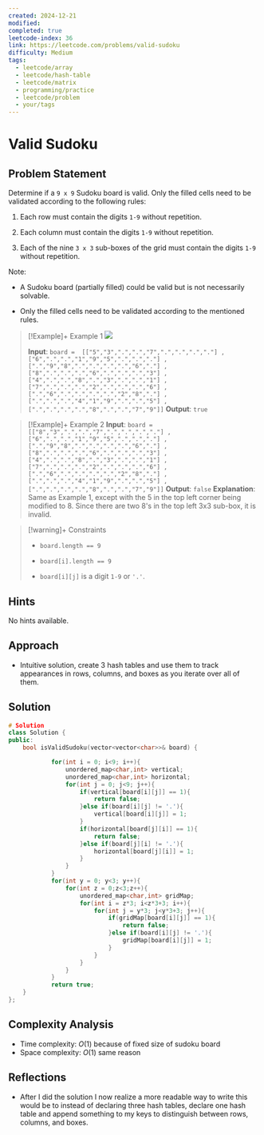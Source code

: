 ```yaml
---
created: 2024-12-21
modified: 
completed: true
leetcode-index: 36
link: https://leetcode.com/problems/valid-sudoku
difficulty: Medium
tags:
  - leetcode/array
  - leetcode/hash-table
  - leetcode/matrix
  - programming/practice
  - leetcode/problem
  - your/tags
---
```

# Valid Sudoku

## Problem Statement
Determine if a `9 x 9` Sudoku board is valid. Only the filled cells need to be validated according to the following rules:

	
1. Each row must contain the digits `1-9` without repetition.
	
2. Each column must contain the digits `1-9` without repetition.
	
3. Each of the nine `3 x 3` sub-boxes of the grid must contain the digits `1-9` without repetition.

Note:

	
- A Sudoku board (partially filled) could be valid but is not necessarily solvable.
	
- Only the filled cells need to be validated according to the mentioned rules.

 

>[!Example]+ Example 1
>![](https://upload.wikimedia.org/wikipedia/commons/thumb/f/ff/Sudoku-by-L2G-20050714.svg/250px-Sudoku-by-L2G-20050714.svg.png)
>
>**Input**: `board = 
[["5","3",".",".","7",".",".",".","."]
,["6",".",".","1","9","5",".",".","."]
,[".","9","8",".",".",".",".","6","."]
,["8",".",".",".","6",".",".",".","3"]
,["4",".",".","8",".","3",".",".","1"]
,["7",".",".",".","2",".",".",".","6"]
,[".","6",".",".",".",".","2","8","."]
,[".",".",".","4","1","9",".",".","5"]
,[".",".",".",".","8",".",".","7","9"]]`
>**Output**: `true
`

>[!Example]+ Example 2
>**Input**: `board = 
[["8","3",".",".","7",".",".",".","."]
,["6",".",".","1","9","5",".",".","."]
,[".","9","8",".",".",".",".","6","."]
,["8",".",".",".","6",".",".",".","3"]
,["4",".",".","8",".","3",".",".","1"]
,["7",".",".",".","2",".",".",".","6"]
,[".","6",".",".",".",".","2","8","."]
,[".",".",".","4","1","9",".",".","5"]
,[".",".",".",".","8",".",".","7","9"]]`
>**Output**: `false`
>**Explanation**:
>Same as Example 1, except with the 5 in the top left corner being modified to 8. Since there are two 8's in the top left 3x3 sub-box, it is invalid. 

>[!warning]+ Constraints
>- `board.length == 9`
>
>- `board[i].length == 9`
>
>- `board[i][j]` is a digit `1-9` or `'.'`.
## Hints
No hints available.
## Approach

- Intuitive solution, create 3 hash tables and use them to track appearances in rows, columns, and boxes as you iterate over all of them.
## Solution

```cpp
# Solution
class Solution {
public:
    bool isValidSudoku(vector<vector<char>>& board) {

            for(int i = 0; i<9; i++){
                unordered_map<char,int> vertical;
                unordered_map<char,int> horizontal;
                for(int j = 0; j<9; j++){
                    if(vertical[board[i][j]] == 1){
                        return false;
                    }else if(board[i][j] != '.'){
                        vertical[board[i][j]] = 1;
                    }
                    if(horizontal[board[j][i]] == 1){
                        return false;
                    }else if(board[j][i] != '.'){
                        horizontal[board[j][i]] = 1;
                    }
                }
            } 
            for(int y = 0; y<3; y++){
                for(int z = 0;z<3;z++){
                    unordered_map<char,int> gridMap;
                    for(int i = z*3; i<z*3+3; i++){
                        for(int j = y*3; j<y*3+3; j++){
                            if(gridMap[board[i][j]] == 1){
                                return false;
                            }else if(board[i][j] != '.'){
                                gridMap[board[i][j]] = 1;
                            }
                        }
                    }
                }
            }
            return true;
    }
};
```

## Complexity Analysis

- Time complexity: $O(1)$ because of fixed size of sudoku board
- Space complexity: $O(1)$ same reason

## Reflections
- After I did the solution I now realize a more readable way to write this would be to instead of declaring three hash tables, declare one hash table and append something to my keys to distinguish between rows, columns, and boxes.